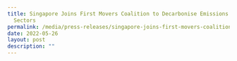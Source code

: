 ```yaml
---
title: Singapore Joins First Movers Coalition to Decarbonise Emissions Intensive
  Sectors
permalink: /media/press-releases/singapore-joins-first-movers-coalition-to-decarbonise-emissions
date: 2022-05-26
layout: post
description: ""
---
```

